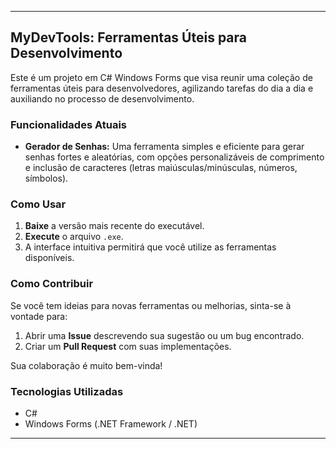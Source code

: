 -----

## MyDevTools: Ferramentas Úteis para Desenvolvimento

Este é um projeto em C\# Windows Forms que visa reunir uma coleção de ferramentas úteis para desenvolvedores, agilizando tarefas do dia a dia e auxiliando no processo de desenvolvimento.

### Funcionalidades Atuais

  * **Gerador de Senhas:** Uma ferramenta simples e eficiente para gerar senhas fortes e aleatórias, com opções personalizáveis de comprimento e inclusão de caracteres (letras maiúsculas/minúsculas, números, símbolos).

### Como Usar

1.  **Baixe** a versão mais recente do executável.
2.  **Execute** o arquivo `.exe`.
3.  A interface intuitiva permitirá que você utilize as ferramentas disponíveis.

### Como Contribuir

Se você tem ideias para novas ferramentas ou melhorias, sinta-se à vontade para:

1.  Abrir uma **Issue** descrevendo sua sugestão ou um bug encontrado.
2.  Criar um **Pull Request** com suas implementações.

Sua colaboração é muito bem-vinda\!

### Tecnologias Utilizadas

  * C\#
  * Windows Forms (.NET Framework / .NET)

-----
